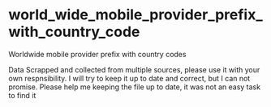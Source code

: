 # world_wide_mobile_provider_prefix_with_country_code
Worldwide mobile provider prefix with country codes

Data Scrapped and collected from multiple sources, please use it with your own respnsibility.
I will try to keep it up to date and correct, but I can not promise.
Please help me keeping the file up to date, it was not an easy task to find it
